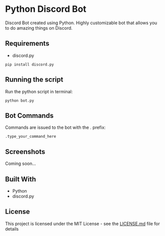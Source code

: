 # Python Discord Bot

Discord Bot created using Python. Highly customizable bot that allows you to do amazing things on Discord.

## Requirements

- <span>discord</span>.py

```
pip install discord.py
```

## Running the script

Run the python script in terminal:

```
python bot.py
```

## Bot Commands

Commands are issued to the bot with the . prefix:

```
.type_your_command_here
```

## Screenshots

Coming soon...

## Built With

- Python
- discord.py

## License

This project is licensed under the MIT License - see the [LICENSE.md](LICENSE.md) file for details
